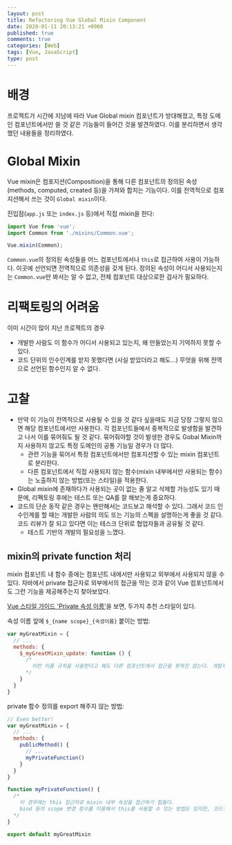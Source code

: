 ```yaml
---
layout: post
title: Refactoring Vue Global Mixin Component 
date: 2020-01-11 20:13:21 +0900
published: true
comments: true
categories: [Web]
tags: [Vue, JavaScript]
type: post
---
```


# 배경
프로젝트가 시간에 지남에 따라 Vue Global mixin 컴포넌트가 방대해졌고, 특정 도메인 컴포넌트에서만 쓸 것 같은 기능들이 들어간 것을 발견하였다. 이를 분리하면서 생각했던 내용들을 정리하였다.

# Global Mixin
Vue mixin은 컴포지션(Composition)을 통해 다른 컴포넌트의 정의된 속성(methods, computed, created 등)을 가져와 합치는 기능이다. 이를 전역적으로 컴포지션해서 쓰는 것이 `Global mixin`이다. 

진입점(`app.js` 또는 `index.js` 등)에서 직접 mixin을 한다: 
```js 
import Vue from 'vue';
import Common from './mixins/Common.vue';

Vue.mixin(Common); 
```

`Common.vue`의 정의된 속성들을 어느 컴포넌트에서나 `this`로 접근하여 사용이 가능하다. 이곳에 선언되면 전역적으로 의존성을 갖게 된다. 정의된 속성이 어디서 사용되는지는 `Common.vue`만 봐서는 알 수 없고, 전체 컴포넌트 대상으로한 검사가 필요하다.

# 리팩토링의 어려움
이미 시간이 많이 지난 프로젝트의 경우
* 개발한 사람도 이 함수가 어디서 사용되고 있는지, 왜 만들었는지 기억하지 못할 수 있다.
* 코드 단위의 인수인계를 받지 못했다면 (사실 받았더라고 해도...) 무엇을 위해 전역으로 선언된 함수인지 알 수 없다.

# 고찰
* 만약 이 기능이 전역적으로 사용될 수 있을 것 같다 싶을때도 지금 당장 그렇지 않으면 해당 컴포넌트에서만 사용한다. 각 컴포넌트들에서 중복적으로 발생함을 발견하고 나서 이를 묶어줘도 될 것 같다. 묶어줘야할 것이 발생한 경우도 Gobal Mixin까지 사용하지 않고도 특정 도메인의 공통 기능일 경우가 더 많다.
  * 관련 기능을 묶어서 특정 컴포넌트에서만 컴포지션할 수 있는 mixin 컴포넌트로 분리한다.
  * 다른 컴포넌트에서 직접 사용되지 않는 함수(mixin 내부에서만 사용되는 함수)는 노출하지 않는 방법(또는 스타일)을 적용한다.
* Global mixin에 존재하다가 사용되는 곳이 없는 줄 알고 삭제할 가능성도 있기 때문에, 리펙토링 후에는 테스트 또는 QA를 잘 해보는게 중요하다. 
* 코드의 단순 동작 같은 경우는 왠만해서는 코드보고 해석할 수 있다. 그래서 코드 인수인계를 할 때는 개발한 사람의 의도 또는 기능의 스펙을 설명하는게 좋을 것 같다. 코드 리뷰가 잘 되고 있다면 이는 테스크 단위로 협업자들과 공유될 것 같다. 
  * 테스트 기반의 개발의 필요성을 느꼈다. 

## mixin의 private function 처리
mixin 컴포넌트 내 함수 중에는 컴포넌트 내에서만 사용되고 외부에서 사용되지 않을 수 있다. 자바에서 private 접근자로 외부에서의 접근을 막는 것과 같이 Vue 컴포넌트에서도 그런 기능을 제공해주는지 찾아보았다. 

[Vue 스타일 가이드 'Private 속성 이름'](https://kr.vuejs.org/v2/style-guide/index.html#Private-%EC%86%8D%EC%84%B1-%EC%9D%B4%EB%A6%84-%ED%95%84%EC%88%98)을 보면, 두가지 추천 스타일이 있다.

속성 이름 앞에 `$_{name scope}_{속성이름}` 붙이는 방법:
```js
var myGreatMixin = {
  // ...
  methods: {
    $_myGreatMixin_update: function () {
      /*
        이런 이름 규칙을 사용한다고 해도 다른 컴포넌트에서 접근을 못하진 않는다. 개발자들 간의 규약으로 봐야할 것 같다.
      */
    }
  }
}
```

private 함수 정의를 export 해주지 않는 방법:
```js
// Even better!
var myGreatMixin = {
  // ...
  methods: {
    publicMethod() {
      // ...
      myPrivateFunction()
    }
  }
}

function myPrivateFunction() {
  /* 
    이 경우에는 this 접근자로 mixin 내부 속성을 접근하기 힘들다.
    bind 등의 scope 변경 함수를 이용해서 this를 사용할 수 있는 방법도 있지만, 코드가 뭔가 불필요해지는 부분이 생긴다는 느낌이 든다.
  */
}

export default myGreatMixin
```




